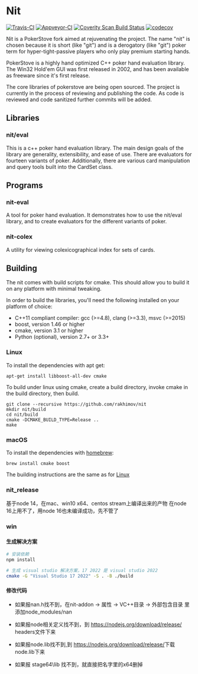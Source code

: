 Nit
===

[![Travis-CI](https://travis-ci.org/rakhimov/nit.svg?branch=master)](https://travis-ci.org/rakhimov/nit)
[![Appveyor-CI](https://ci.appveyor.com/api/projects/status/y75jx0in3q4jx6c0?svg=true)](https://ci.appveyor.com/project/rakhimov/nit)
[![Coverity Scan Build Status](https://scan.coverity.com/projects/15886/badge.svg)](https://scan.coverity.com/projects/rakhimov-nit)
[![codecov](https://codecov.io/gh/rakhimov/nit/branch/master/graph/badge.svg)](https://codecov.io/gh/rakhimov/nit)

Nit is a PokerStove fork aimed at rejuvenating the project.
The name "nit" is chosen because it is short (like "git")
and is a derogatory (like "git") poker term for hyper-tight-passive players
who only play premium starting hands.

PokerStove is a highly hand optimized C++ poker hand evaluation library.
The Win32 Hold'em GUI was first released in 2002,
and has been available as freeware since it's first release.

The core libraries of pokerstove are being open sourced.
The project is currently in the process of reviewing and publishing the code.
As code is reviewed and code sanitized further commits will be added.

## Libraries

### nit/eval

This is a c++ poker hand evaluation library.
The main design goals of the library are generality, extensibility, and ease of use.
There are evaluators for fourteen variants of poker.
Additionally, there are various card manipulation and query tools
built into the CardSet class.

## Programs

### nit-eval

A tool for poker hand evaluation.
It demonstrates how to use the nit/eval library,
and to create evaluators for the different variants of poker.

### nit-colex

A utility for viewing colexicographical index for sets of cards.

## Building

The nit comes with build scripts for cmake.
This should allow you to build it on any platform with minimal tweaking.

In order to build the libraries,
you'll need the following installed on your platform of choice:

* C++11 compliant compiler: gcc (>=4.8), clang (>=3.3), msvc (>=2015)
* boost, version 1.46 or higher
* cmake, version 3.1 or higher
* Python (optional), version 2.7+ or 3.3+

### Linux

To install the dependencies with apt get:

    apt-get install libboost-all-dev cmake

To build under linux using cmake,
create a build directory,
invoke cmake in the build directory, then build.

    git clone --recursive https://github.com/rakhimov/nit
    mkdir nit/build
    cd nit/build
    cmake -DCMAKE_BUILD_TYPE=Release ..
    make

### macOS

To install the dependencies with [homebrew](http://brew.sh/):

    brew install cmake boost

The building instructions are the same as for [Linux](#linux)

### nit_release

基于node 14，在mac、win10 x64、centos stream上编译出来的产物
在node 16上用不了，用node 16也未编译成功，先不管了

### win

#### 生成解决方案

``` bash
# 安装依赖
npm install

# 生成 visual studio 解决方案，17 2022 是 visual studio 2022
cmake -G "Visual Studio 17 2022" -S . -B ./build
```

#### 修改代码

- 如果报nan.h找不到，在nit-addon -> 属性 -> VC++目录 -> 外部包含目录 里添加node_modules/nan

- 如果报node相关定义找不到，到 <https://nodejs.org/download/release/> headers文件下来
- 如果报node.lib找不到,到 <https://nodejs.org/download/release/>下载node.lib下来
- 如果报 stage64\lib 找不到，就直接把名字里的x64删掉
